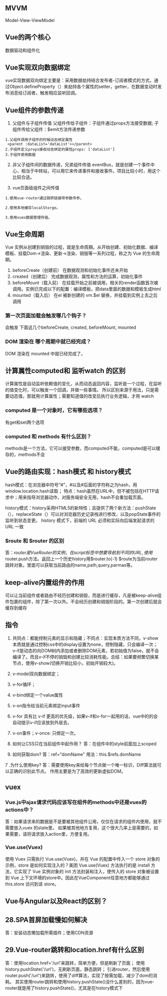 ## MVVM
Model-View-ViewModel

## Vue的两个核心
数据驱动和组件化

## Vue实现双向数据绑定
vue实现数据双向绑定主要是：采用数据劫持结合发布者-订阅者模式的方式，通过Object.defineProperty（）来劫持各个属性的setter，getter，在数据变动时发布消息给订阅者，触发相应监听回调。

## Vue组件的参数传递
1. 父组件与子组件传值
父组件传给子组件：子组件通过props方法接受数据; 子组件传给父组件：$emit方法传递参数
```
1.父组件调用子组件的时候动态绑定属性
 <parent :dataList='dataList'></parent>
2.子组件定义props接收动态绑定的属性props: ['dataList']     
3.子组件使用数据
```

2. 非父子组件间的数据传递，兄弟组件传值
eventBus，就是创建一个事件中心，相当于中转站，可以用它来传递事件和接收事件。项目比较小时，用这个比较合适。

3. vue页面级组件之间传值
```
1.使用vue-router通过跳转链接带参数传参。

2.使用本地缓存localStorge。

3.使用vuex数据管理传值。
```

## Vue生命周期
Vue 实例从创建到销毁的过程，就是生命周期。从开始创建、初始化数据、编译模板、挂载Dom→渲染、更新→渲染、销毁等一系列过程，称之为 Vue 的生命周期。

1. beforeCreate（创建前） 在数据观测和初始化事件还未开始
2. created（创建后） 完成数据观测，属性和方法的运算，初始化事件
3. beforeMount（载入前） 在挂载开始之前被调用，相关的render函数首次被调用。实例已完成以下的配置：编译模板，把data里面的数据和模板生成html
4. mounted（载入后） 在el 被新创建的 vm.$el 替换，并挂载到实例上去之后调用

### 第一次页面加载会触发哪几个钩子？
会触发 下面这几个beforeCreate, created, beforeMount, mounted 

### DOM 渲染在 哪个周期中就已经完成？
DOM 渲染在 mounted 中就已经完成了。

## 计算属性computed和 监听watch 的区别
计算属性是自动监听依赖值的变化，从而动态返回内容，监听是一个过程，在监听的值变化时，可以触发一个回调，并做一些事情。 所以区别来源于用法，只是需要动态值，那就用计算属性；需要知道值的改变后执行业务逻辑，才用 watch

### computed 是一个对象时，它有哪些选项？
有get和set两个选项

### computed 和 methods 有什么区别？
methods是一个方法，它可以接受参数，而computed不能，computed是可以缓存的，methods不会

## Vue的路由实现：hash模式 和 history模式
hash模式：在浏览器中符号“#”，#以及#后面的字符称之为hash，用window.location.hash读取； 特点：hash虽然在URL中，但不被包括在HTTP请求中；用来指导浏览器动作，对服务端安全无用，hash不会重加载页面。

history模式：history采用HTML5的新特性；且提供了两个新方法：pushState（），replaceState（）可以对浏览器历史记录栈进行修改，以及popState事件的监听到状态变更。 history 模式下，前端的 URL 必须和实际向后端发起请求的 URL 一致

### $route 和 $router 的区别
答：$router是VueRouter的实例，在script标签中想要导航到不同的URL,使用$router.push方法。返回上一个历史history用$router.to(-1)
$route为当前router跳转对象。里面可以获取当前路由的name,path,query,parmas等。

## keep-alive内置组件的作用
可以让当前组件或者路由不经历创建和销毁，而是进行缓存，凡是被keep-alive组件包裹的组件，除了第一次以外。不会经历创建和销毁阶段的。第一次创建后就会缓存到缓存

## 指令
1. 共同点：都能控制元素的显示和隐藏；不同点：实现本质方法不同，v-show本质就是通过控制css中的display设置为none，控制隐藏，只会编译一次；v-if是动态的向DOM树内添加或者删除DOM元素，若初始值为false，就不会编译了。而且v-if不停的销毁和创建比较消耗性能。总结：如果要频繁切换某节点，使用v-show(切换开销比较小，初始开销较大)。

2. v-model双向数据绑定；
3. v-for循环；
4. v-bind绑定一个value属性
5. v-on指令给当前元素绑定input事件
6. v-for 具有比 v-if 更高的优先级，如果v-if和v-for一起用的话，vue中的的会自动提示v-if应该放到外层去。

7. v-on事件；v-once: 只绑定一次。

8. 如何让CSS只在当前组件中起作用？
答：在组件中的style前面加上scoped

6. 如何获取dom?
答：ref="domName" 用法：this.$refs.domName

7 .为什么使用key?
答：需要使用key来给每个节点做一个唯一标识，Diff算法就可以正确的识别此节点。
作用主要是为了高效的更新虚拟DOM。

## vuex
### Vue.js中ajax请求代码应该写在组件的methods中还是vuex的actions中？
答：如果请求来的数据是不是要被其他组件公用，仅仅在请求的组件内使用，就不需要放入vuex 的state里。
如果被其他地方复用，这个很大几率上是需要的，如果需要，请将请求放入action里，方便复用。

### Vue.use(Vuex)
使用 Vuex 只需执行 Vue.use(Vuex)，并在 Vue 的配置中传入一个 store 对象的示例，store 是如何实现注入的？美团
Vue.use(Vuex) 方法执行的是 install 方法，它实现了 Vue 实例对象的 init 方法封装和注入，使传入的 store 对象被设置到 Vue 上下文环境的store中。因此在VueComponent任意地方都能够通过this.store 访问到该 store。

## Vue与Angular以及React的区别？

## 28.SPA首屏加载慢如何解决
答：安装动态懒加载所需插件；使用CDN资源

## 29.Vue-router跳转和location.href有什么区别
答：使用location.href='/url'来跳转，简单方便，但是刷新了页面；
使用history.pushState('/url')，无刷新页面，静态跳转；
引进router，然后使用router.push('/url')来跳转，使用了diff算法，实现了按需加载，减少了dom的消耗。
其实使用router跳转和使用history.pushState()没什么差别的，因为vue-router就是用了history.pushState()，尤其是在history模式下